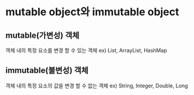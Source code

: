 # mutable object와 immutable object

## mutable(가변성) 객체

객체 내의 특정 요소를 변경 할 수 있는 객체
ex) List, ArrayList, HashMap

## immutable(불변성) 객체

객체 내의 특정 요소의 값을 변경 할 수 없는 객체
ex) String, Integer, Double, Long
